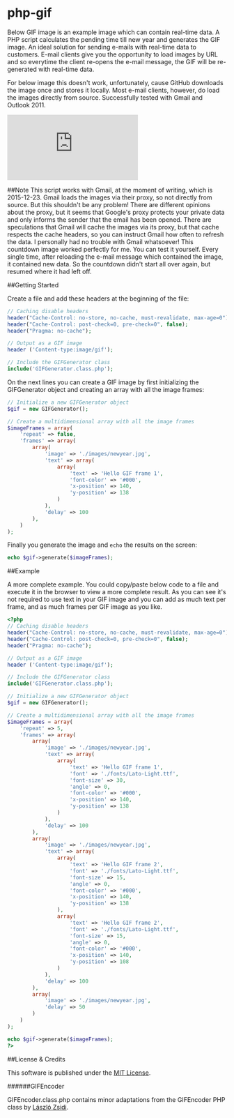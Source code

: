 # php-gif
Below GIF image is an example image which can contain real-time data. A PHP script calculates the pending time till new year and generates the GIF image. An ideal solution for sending e-mails with real-time data to customers. E-mail clients give you the opportunity to load images by URL and so everytime the client re-opens the e-mail message, the GIF will be re-generated with real-time data.

For below image this doesn't work, unfortunately, cause GitHub downloads the image once and stores it locally. Most e-mail clients, however, do load the images directly from source. Successfully tested with Gmail and Outlook 2011.

![Live countdown to new year](http://only-media.nl/gif/gif.php)

##Note
This script works with Gmail, at the moment of writing, which is 2015-12-23.
Gmail loads the images via their proxy, so not directly from source. But this shouldn't be any problem! There are different opinions about the proxy, but it seems that Google's proxy protects your private data and only informs the sender that the email has been opened. There are speculations that Gmail will cache the images via its proxy, but that cache respects the cache headers, so you can instruct Gmail how often to refresh the data.
I personally had no trouble with Gmail whatsoever! This countdown image worked perfectly for me. You can test it yourself. Every single time, after reloading the e-mail message which contained the image, it contained new data. So the countdown didn't start all over again, but resumed where it had left off.

##Getting Started

Create a file and add these headers at the beginning of the file:
```php
// Caching disable headers
header("Cache-Control: no-store, no-cache, must-revalidate, max-age=0");
header("Cache-Control: post-check=0, pre-check=0", false);
header("Pragma: no-cache");

// Output as a GIF image
header ('Content-type:image/gif');

// Include the GIFGenerator class
include('GIFGenerator.class.php');
```
On the next lines you can create a GIF image by first initializing the GIFGenerator object and creating an array with all the image frames:

```php
// Initialize a new GIFGenerator object
$gif = new GIFGenerator();

// Create a multidimensional array with all the image frames
$imageFrames = array(
	'repeat' => false,
	'frames' => array(
		array(
			'image' => './images/newyear.jpg',
			'text' => array(
				array(
					'text' => 'Hello GIF frame 1',
					'font-color' => '#000',
					'x-position' => 140,
					'y-position' => 138
				)
			),
			'delay' => 100
		),
	)
);
```
Finally you generate the image and `echo` the results on the screen: 
```php
echo $gif->generate($imageFrames);
```

##Example

A more complete example. You could copy/paste below code to a file and execute it in the browser to view a more complete result. As you can see it's not required to use text in your GIF image and you can add as much text per frame, and as much frames per GIF image as you like.

```php
<?php
// Caching disable headers
header("Cache-Control: no-store, no-cache, must-revalidate, max-age=0");
header("Cache-Control: post-check=0, pre-check=0", false);
header("Pragma: no-cache");

// Output as a GIF image
header ('Content-type:image/gif');

// Include the GIFGenerator class
include('GIFGenerator.class.php');

// Initialize a new GIFGenerator object
$gif = new GIFGenerator();

// Create a multidimensional array with all the image frames
$imageFrames = array(
	'repeat' => 5,
	'frames' => array(
		array(
			'image' => './images/newyear.jpg',
			'text' => array(
				array(
					'text' => 'Hello GIF frame 1',
					'font' => './fonts/Lato-Light.ttf',
					'font-size' => 30,
					'angle' => 0,
					'font-color' => '#000',
					'x-position' => 140,
					'y-position' => 138
				)
			),
			'delay' => 100
		),
		array(
			'image' => './images/newyear.jpg',
			'text' => array(
				array(
					'text' => 'Hello GIF frame 2',
					'font' => './fonts/Lato-Light.ttf',
					'font-size' => 15,
					'angle' => 0,
					'font-color' => '#000',
					'x-position' => 140,
					'y-position' => 138
				),
				array(
					'text' => 'Hello GIF frame 2',
					'font' => './fonts/Lato-Light.ttf',
					'font-size' => 15,
					'angle' => 0,
					'font-color' => '#000',
					'x-position' => 140,
					'y-position' => 108
				)
			),
			'delay' => 100
		),
		array(
			'image' => './images/newyear.jpg',
			'delay' => 50
		)
	)
);

echo $gif->generate($imageFrames);
?>
```

##License & Credits

This software is published under the [MIT License](https://en.wikipedia.org/wiki/MIT_License).

######GIFEncoder

GIFEncoder.class.php contains minor adaptations from the GIFEncoder PHP class by [László Zsidi](http://gifs.hu).
